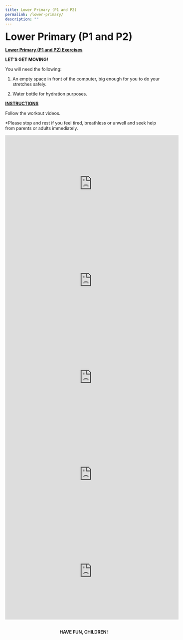 ```yaml
---
title: Lower Primary (P1 and P2)
permalink: /lower-primary/
description: ""
---
```

**<font size=6>Lower Primary (P1 and P2)</font>**


**<u>Lower Primary (P1 and P2) Exercises</u>**

**LET’S GET MOVING!**

You will need the following:

1) An empty space in front of the computer, big enough for you to do your stretches safely.

2) Water bottle for hydration purposes.

**<u>INSTRUCTIONS</u>**

Follow the workout videos.

\*Please stop and rest if you feel tired, breathless or unwell and seek help from parents or adults immediately.

<iframe width="556" height="310" src="https://www.youtube.com/embed/FB5-7tIiX-I" title="12 Easy Exercises For Kids At Home" frameborder="0" allow="accelerometer; autoplay; clipboard-write; encrypted-media; gyroscope; picture-in-picture" allowfullscreen></iframe>

<iframe width="556" height="310" src="https://www.youtube.com/embed/N5gX--B1jIc" title="Kids Exercise: Burn Fat in 10 Minutes!" frameborder="0" allow="accelerometer; autoplay; clipboard-write; encrypted-media; gyroscope; picture-in-picture" allowfullscreen></iframe>

<iframe width="556" height="310" src="https://www.youtube.com/embed/skSbg1IGup8" title="Morning Kids Workout: Wake Up Exercises" frameborder="0" allow="accelerometer; autoplay; clipboard-write; encrypted-media; gyroscope; picture-in-picture" allowfullscreen></iframe>

<iframe width="556" height="310" src="https://www.youtube.com/embed/FaC-DVQy2Aw" title="Kids Workout: 30 Day Challenge Weight Loss" frameborder="0" allow="accelerometer; autoplay; clipboard-write; encrypted-media; gyroscope; picture-in-picture" allowfullscreen></iframe>

<iframe width="556" height="310" src="https://www.youtube.com/embed/OoG005_yvQg" title="9 Best Standing Exercises For Kids" frameborder="0" allow="accelerometer; autoplay; clipboard-write; encrypted-media; gyroscope; picture-in-picture" allowfullscreen></iframe>
               
							 
**<center>HAVE FUN, CHILDREN!</center>**